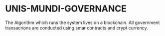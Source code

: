 # UNIS-MUNDI-GOVERNANCE
The Algorithm which runs the system lives on a blockchain.
All government transacrions are conducted using 
smar  contracts and crypt currency.
